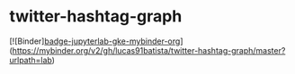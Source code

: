 # twitter-hashtag-graph

[![Binder][badge-jupyterlab-gke-mybinder-org](https://mybinder.org/badge_logo.svg)](https://mybinder.org/v2/gh/lucas91batista/twitter-hashtag-graph/master?urlpath=lab)
